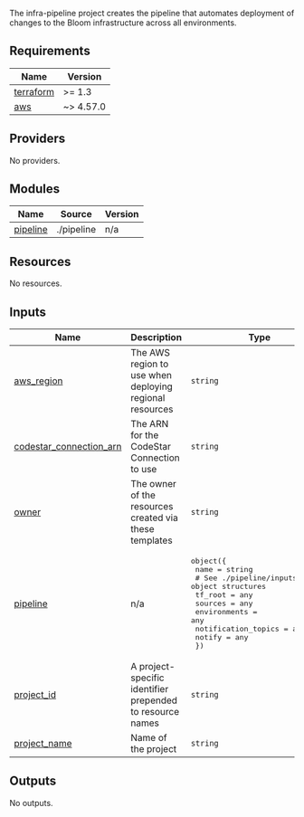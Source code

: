 The infra-pipeline project creates the pipeline that automates deployment of changes to the Bloom infrastructure across all environments.

<!-- BEGIN_TF_DOCS -->
## Requirements

| Name | Version |
|------|---------|
| <a name="requirement_terraform"></a> [terraform](#requirement\_terraform) | >= 1.3 |
| <a name="requirement_aws"></a> [aws](#requirement\_aws) | ~> 4.57.0 |

## Providers

No providers.

## Modules

| Name | Source | Version |
|------|--------|---------|
| <a name="module_pipeline"></a> [pipeline](#module\_pipeline) | ./pipeline | n/a |

## Resources

No resources.

## Inputs

| Name | Description | Type | Default | Required |
|------|-------------|------|---------|:--------:|
| <a name="input_aws_region"></a> [aws\_region](#input\_aws\_region) | The AWS region to use when deploying regional resources | `string` | n/a | yes |
| <a name="input_codestar_connection_arn"></a> [codestar\_connection\_arn](#input\_codestar\_connection\_arn) | The ARN for the CodeStar Connection to use | `string` | n/a | yes |
| <a name="input_owner"></a> [owner](#input\_owner) | The owner of the resources created via these templates | `string` | n/a | yes |
| <a name="input_pipeline"></a> [pipeline](#input\_pipeline) | n/a | <pre>object({<br>    name = string<br>    # See ./pipeline/inputs.tf for object structures<br>    tf_root             = any<br>    sources             = any<br>    environments        = any<br>    notification_topics = any<br>    notify              = any<br>  })</pre> | n/a | yes |
| <a name="input_project_id"></a> [project\_id](#input\_project\_id) | A project-specific identifier prepended to resource names | `string` | n/a | yes |
| <a name="input_project_name"></a> [project\_name](#input\_project\_name) | Name of the project | `string` | n/a | yes |

## Outputs

No outputs.
<!-- END_TF_DOCS -->
